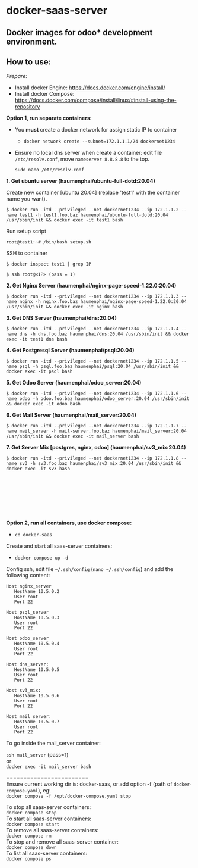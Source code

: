# docker-saas-server

Docker images for odoo* development environment.
---------------------------------------------------

How to use:
----------
*Prepare*:
- Install docker Engine: https://docs.docker.com/engine/install/
- Install docker Compose: https://docs.docker.com/compose/install/linux/#install-using-the-repository

**Option 1, run separate containers:**

- You **must** create a docker network for assign static IP to container
  + ```
    docker network create --subnet=172.1.1.1/24 dockernet1234
    ```
- Ensure no local dns server when create a container:
    edit file `/etc/resolv.conf`, move `nameserver 8.8.8.8` to the top.
    ```
    sudo nano /etc/resolv.conf
    ```

**1. Get ubuntu server (haumenphai/ubuntu-full-dotd:20.04)**

Create new container [ubuntu 20.04] (replace 'test1' with the container name you want). <br>
```
$ docker run -itd --privileged --net dockernet1234 --ip 172.1.1.2 --name test1 -h test1.foo.baz haumenphai/ubuntu-full-dotd:20.04 /usr/sbin/init && docker exec -it test1 bash
```
Run setup script
```
root@test1:~# /bin/bash setup.sh
```

SSH to container
```
$ docker inspect test1 | grep IP
```

```
$ ssh root@<IP> (pass = 1)
```

**2. Get Nginx Server (haumenphai/nginx-page-speed-1.22.0:20.04)**
```
$ docker run -itd --privileged --net dockernet1234 --ip 172.1.1.3 --name nginx -h nginx.foo.baz haumenphai/nginx-page-speed-1.22.0:20.04 /usr/sbin/init && docker exec -it nginx bash
```

**3. Get DNS Server (haumenphai/dns:20.04)**
```
$ docker run -itd --privileged --net dockernet1234 --ip 172.1.1.4 --name dns -h dns.foo.baz haumenphai/dns:20.04 /usr/sbin/init && docker exec -it test1 dns bash
```

**4. Get Postgresql Server (haumenphai/psql:20.04)**
```
$ docker run -itd --privileged --net dockernet1234 --ip 172.1.1.5 --name psql -h psql.foo.baz haumenphai/psql:20.04 /usr/sbin/init && docker exec -it psql bash
```

**5. Get Odoo Server (haumenphai/odoo_server:20.04)**
```
$ docker run -itd --privileged --net dockernet1234 --ip 172.1.1.6 --name odoo -h odoo.foo.baz haumenphai/odoo_server:20.04 /usr/sbin/init && docker exec -it odoo bash
```

**6. Get Mail Server (haumenphai/mail_server:20.04)**
```
$ docker run -itd --privileged --net dockernet1234 --ip 172.1.1.7 --name mail_server -h mail-server.foo.baz haumenphai/mail_server:20.04 /usr/sbin/init && docker exec -it mail_server bash
```

**7. Get Server Mix [postgres, nginx, odoo] (haumenphai/sv3_mix:20.04)**
```
$ docker run -itd --privileged --net dockernet1234 --ip 172.1.1.8 --name sv3 -h sv3.foo.baz haumenphai/sv3_mix:20.04 /usr/sbin/init && docker exec -it sv3 bash
```
<br><br> <br><br><br><br>

**Option 2, run all containers, use docker compose:**

- ```cd docker-saas```

Create and start all saas-server containers:
- ```docker compose up -d```

Config ssh, edit file `~/.ssh/config` (```nano ~/.ssh/config```) and add the following content:
```
Host nginx_server
   HostName 10.5.0.2
   User root
   Port 22

Host psql_server
   HostName 10.5.0.3
   User root
   Port 22

Host odoo_server
   HostName 10.5.0.4
   User root
   Port 22

Host dns_server:
   HostName 10.5.0.5
   User root
   Port 22
 
Host sv3_mix:
   HostName 10.5.0.6
   User root
   Port 22

Host mail_server:
   HostName 10.5.0.7
   User root
   Port 22
```
To go inside the mail_server container:

```ssh mail_server``` (pass=1) <br>
or <br>
```docker exec -it mail_server bash``` <br>


======================== <br>
Ensure current working dir is: docker-saas, or add option -f (path of `docker-compose.yaml`),
eg: <br>
`docker compose -f /opt/docker-compose.yaml stop`

To stop all saas-server containers: <br>
```docker compose stop``` <br>
To start all saas-server containers: <br>
```docker compose start``` <br>
To remove all saas-server containers: <br> 
```docker compose rm``` <br>
To stop and remove all saas-server container: <br>
```docker compose down``` <br>
To list all saas-server containers: <br>
```docker compose ps```